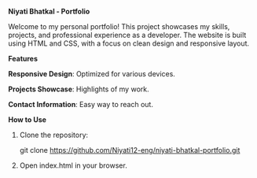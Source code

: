 **Niyati Bhatkal - Portfolio**

Welcome to my personal portfolio! This project showcases my skills, projects, and professional experience as a developer. 
The website is built using HTML and CSS, with a focus on clean design and responsive layout.

**Features**

**Responsive Design**: Optimized for various devices.

**Projects Showcase**: Highlights of my work.

**Contact Information**: Easy way to reach out.

**How to Use**

1. Clone the repository:
   
   git clone https://github.com/Niyati12-eng/niyati-bhatkal-portfolio.git
   
2. Open index.html in your browser.
